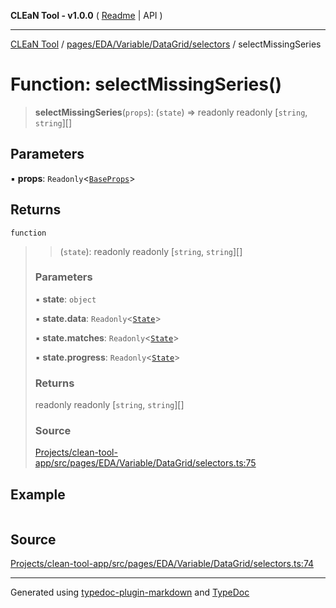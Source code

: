**CLEaN Tool - v1.0.0** ( [Readme](../../../../../../README.md) \| API )

***

[CLEaN Tool](../../../../../../modules.md) / [pages/EDA/Variable/DataGrid/selectors](../README.md) / selectMissingSeries

# Function: selectMissingSeries()

> **selectMissingSeries**(`props`): (`state`) => readonly readonly [`string`, `string`][]

## Parameters

▪ **props**: `Readonly`\<[`BaseProps`](../interfaces/BaseProps.md)\>

## Returns

`function`

> > (`state`): readonly readonly [`string`, `string`][]
>
> ### Parameters
>
> ▪ **state**: `object`
>
> ▪ **state.data**: `Readonly`\<[`State`](../../../../../../features/sheet/reducers/interfaces/State.md)\>
>
> ▪ **state.matches**: `Readonly`\<[`State`](../../../../../../selectors/progress/paths/private/interfaces/State.md)\>
>
> ▪ **state.progress**: `Readonly`\<[`State`](../../../../../../selectors/progress/paths/private/interfaces/State.md)\>
>
> ### Returns
>
> readonly readonly [`string`, `string`][]
>
> ### Source
>
> [Projects/clean-tool-app/src/pages/EDA/Variable/DataGrid/selectors.ts:75](https://github.com/yuckyh/clean-tool-app/)
>

## Example

```ts

```

## Source

[Projects/clean-tool-app/src/pages/EDA/Variable/DataGrid/selectors.ts:74](https://github.com/yuckyh/clean-tool-app/)

***

Generated using [typedoc-plugin-markdown](https://www.npmjs.com/package/typedoc-plugin-markdown) and [TypeDoc](https://typedoc.org/)
